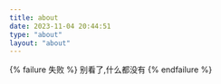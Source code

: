 ```yaml
---
title: about
date: 2023-11-04 20:44:51
type: "about"
layout: "about"
---
```


{% failure 失败 %}
别看了,什么都没有
{% endfailure %}
